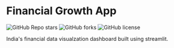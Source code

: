 # Financial Growth App

![GitHub Repo stars](https://img.shields.io/github/stars/Soumyadipta2020/financial_growth_app?style=social)
![GitHub forks](https://img.shields.io/github/forks/Soumyadipta2020/financial_growth_app?style=social)
![GitHub license](https://img.shields.io/github/license/Soumyadipta2020/financial_growth_app)

India's financial data visualzation dashboard built using streamlit. 
